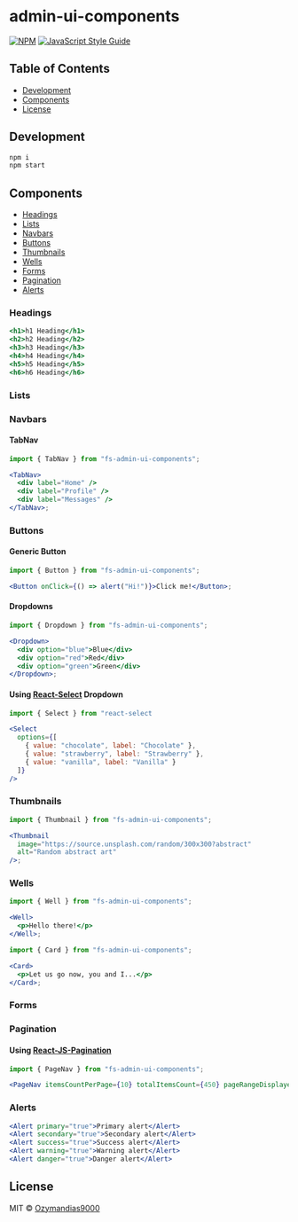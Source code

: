 # admin-ui-components

>

[![NPM](https://img.shields.io/npm/v/fs-admin-ui-components.svg)](https://www.npmjs.com/package/fs-admin-ui-components) [![JavaScript Style Guide](https://img.shields.io/badge/code_style-standard-brightgreen.svg)](https://standardjs.com)

## Table of Contents

- [Development](#development)
- [Components](#components)
- [License](#license)

## Development

```jsx
npm i
npm start
```

## Components

- [Headings](#headings)
- [Lists](#lists)
- [Navbars](#navbars)
- [Buttons](#buttons)
- [Thumbnails](#thumbnails)
- [Wells](#wells)
- [Forms](#forms)
- [Pagination](#pagination)
- [Alerts](#alerts)

### Headings

```jsx
<h1>h1 Heading</h1>
<h2>h2 Heading</h2>
<h3>h3 Heading</h3>
<h4>h4 Heading</h4>
<h5>h5 Heading</h5>
<h6>h6 Heading</h6>
```

### Lists

### Navbars

#### TabNav

```jsx
import { TabNav } from "fs-admin-ui-components";

<TabNav>
  <div label="Home" />
  <div label="Profile" />
  <div label="Messages" />
</TabNav>;
```

### Buttons

#### Generic Button

```jsx
import { Button } from "fs-admin-ui-components";

<Button onClick={() => alert("Hi!")}>Click me!</Button>;
```

#### Dropdowns

```jsx
import { Dropdown } from "fs-admin-ui-components";

<Dropdown>
  <div option="blue">Blue</div>
  <div option="red">Red</div>
  <div option="green">Green</div>
</Dropdown>;
```

#### Using [React-Select](https://github.com/JedWatson/react-select) Dropdown

```jsx
import { Select } from "react-select

<Select
  options={[
    { value: "chocolate", label: "Chocolate" },
    { value: "strawberry", label: "Strawberry" },
    { value: "vanilla", label: "Vanilla" }
  ]}
/>
```

### Thumbnails

```jsx
import { Thumbnail } from "fs-admin-ui-components";

<Thumbnail
  image="https://source.unsplash.com/random/300x300?abstract"
  alt="Random abstract art"
/>;
```

### Wells

```jsx
import { Well } from "fs-admin-ui-components";

<Well>
  <p>Hello there!</p>
</Well>;
```

```jsx
import { Card } from "fs-admin-ui-components";

<Card>
  <p>Let us go now, you and I...</p>
</Card>;
```

### Forms

### Pagination

#### Using [React-JS-Pagination](https://www.npmjs.com/package/react-js-pagination)

```jsx
import { PageNav } from "fs-admin-ui-components";

<PageNav itemsCountPerPage={10} totalItemsCount={450} pageRangeDisplayed={5} />;
```

### Alerts

```jsx
<Alert primary="true">Primary alert</Alert>
<Alert secondary="true">Secondary alert</Alert>
<Alert success="true">Success alert</Alert>
<Alert warning="true">Warning alert</Alert>
<Alert danger="true">Danger alert</Alert>
```

## License

MIT © [Ozymandias9000](https://github.com/Ozymandias9000)
